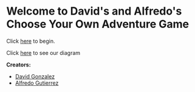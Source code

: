 # Welcome to David's and Alfredo's Choose Your Own Adventure Game

Click [here](situations-maze-1/letter.md) to begin.

Click [here](https://docs.google.com/a/hstat.org/drawings/d/1UiigdcrXXunYTe-yFqD23dvgwe84RFFNwCtEUtyvmNY/edit?usp=sharing) to see our diagram

**Creators:**
* [David Gonzalez](https://github.com/davidg1739)
* [Alfredo Gutierrez](https://github.com/alfredog7230)